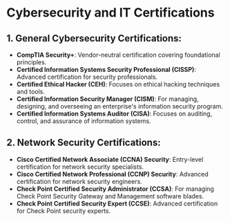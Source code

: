 <!DOCTYPE html>
<html lang="en">
<head>
    <meta charset="UTF-8">
    <meta name="viewport" content="width=device-width, initial-scale=1.0">
    
</head>
<body>

<h1>Cybersecurity and IT Certifications</h1>

<h2>1. General Cybersecurity Certifications:</h2>
<ul>
    <li><strong>CompTIA Security+</strong>: Vendor-neutral certification covering foundational principles.</li>
    <li><strong>Certified Information Systems Security Professional (CISSP)</strong>: Advanced certification for security professionals.</li>
    <li><strong>Certified Ethical Hacker (CEH)</strong>: Focuses on ethical hacking techniques and tools.</li>
    <li><strong>Certified Information Security Manager (CISM)</strong>: For managing, designing, and overseeing an enterprise's information security program.</li>
    <li><strong>Certified Information Systems Auditor (CISA)</strong>: Focuses on auditing, control, and assurance of information systems.</li>
</ul>

<h2>2. Network Security Certifications:</h2>
<ul>
    <li><strong>Cisco Certified Network Associate (CCNA) Security</strong>: Entry-level certification for network security specialists.</li>
    <li><strong>Cisco Certified Network Professional (CCNP) Security</strong>: Advanced certification for network security engineers.</li>
    <li><strong>Check Point Certified Security Administrator (CCSA)</strong>: For managing Check Point Security Gateway and Management software blades.</li>
    <li><strong>Check Point Certified Security Expert (CCSE)</strong>: Advanced certification for Check Point security experts.</li>
</ul>

<!-- Repeat the above structure for the remaining categories -->

</body>
</html>
